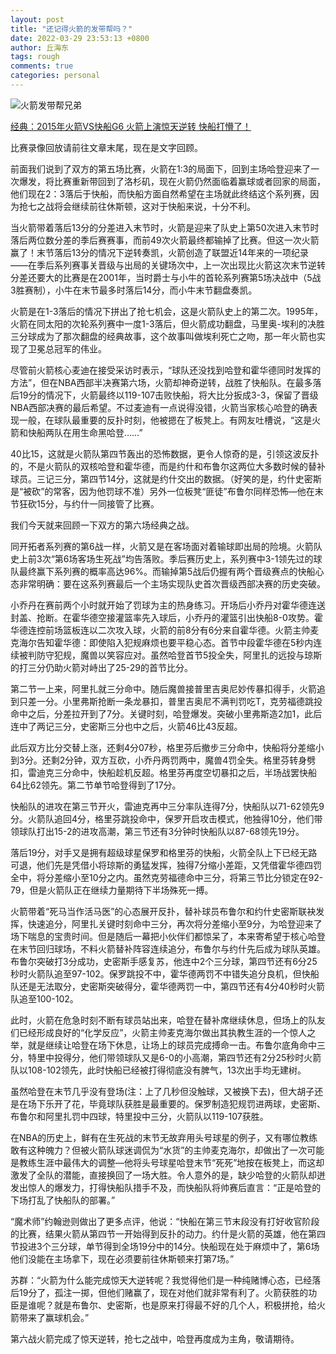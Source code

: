 ```yaml
---
layout: post
title: "还记得火箭的发带帮吗？"
date: 2022-03-29 23:53:13 +0800
author: 丘海东 
tags: rough
comments: true
categories: personal
---
```


![火箭发带帮兄弟](http://r.photo.store.qq.com/psc?/V53xBhKC4JFvE03uTNAL1QWxNF3K6JJT/TmEUgtj9EK6.7V8ajmQrEGakdk9T6a7l9Ezbq.CwrwWDc5ZHAHvBYXbWNYIOI.gGx*ePguAbaoOWxgT4uQ1TDGFmIoKC83OMtaia2ee61.g!/r)  

[经典：2015年火箭VS快船G6 火箭上演惊天逆转 快船打懵了！](https://baijiahao.baidu.com/s?id=1611220223436452666&wfr=spider&for=pc)  

比赛录像回放请前往文章末尾，现在是文字回顾。

前面我们说到了双方的第五场比赛，火箭在1:3的局面下，回到主场哈登迎来了一次爆发，将比赛重新带回到了洛杉矶，现在火箭仍然面临着赢球或者回家的局面，他们现在2：3落后于快船，而快船方面自然希望在主场就此终结这个系列赛，因为抢七之战将会继续前往休斯顿，这对于快船来说，十分不利。

当火箭带着落后13分的分差进入末节时，火箭是迎来了队史上第50次进入末节时落后两位数分差的季后赛赛事，而前49次火箭最终都输掉了比赛。但这一次火箭赢了！末节落后13分的情况下逆转奏凯，火箭创造了联盟近14年来的一项纪录——在季后系列赛事关晋级与出局的关键场次中，上一次出现比火箭这次末节逆转分差还要大的比赛是在2001年，当时爵士与小牛的首轮系列赛第5场决战中（5战3胜赛制），小牛在末节最多时落后14分，而小牛末节翻盘奏凯。

火箭是在1-3落后的情况下拼出了抢七机会，这是火箭队史上的第二次。1995年，火箭在同太阳的次轮系列赛中一度1-3落后，但火箭成功翻盘，马里奥-埃利的决胜三分球成为了那次翻盘的经典故事，这个故事叫做埃利死亡之吻，那一年火箭也实现了卫冕总冠军的伟业。

尽管前火箭核心麦迪在接受采访时表示，“球队还没找到哈登和霍华德同时发挥的方法”，但在NBA西部半决赛第六场，火箭却神奇逆转，战胜了快船队。在最多落后19分的情况下，火箭最终以119-107击败快船，将大比分扳成3-3，保留了晋级NBA西部决赛的最后希望。不过麦迪有一点说得没错，火箭当家核心哈登的确表现一般，在球队最重要的反扑时刻，他被摁在了板凳上。有网友吐槽说，“这是火箭和快船两队在用生命黑哈登……”

40比15，这就是火箭队第四节轰出的恐怖数据，更令人惊奇的是，引领这波反扑的，不是火箭队的双核哈登和霍华德，而是约什和布鲁尔这两位大多数时候的替补球员。三记三分，第四节14分，这就是约什交出的数据。（好笑的是，约什史密斯是“被砍”的常客，因为他罚球不准）另外一位板凳“匪徒”布鲁尔同样恐怖—他在末节狂砍15分，与约什一同接管了比赛。

我们今天就来回顾一下双方的第六场经典之战。

同开拓者系列赛的第6战一样，火箭又是在客场面对着输球即出局的险境。火箭队史上前3次“第6场客场生死战”均告落败。季后赛历史上，系列赛中3-1领先过的球队最终赢下系列赛的概率高达96%。而输掉第5战后仍握有两个晋级赛点的快船心态非常明确：要在这系列赛最后一个主场实现队史首次晋级西部决赛的历史突破。

小乔丹在赛前两个小时就开始了罚球为主的热身练习。开场后小乔丹对霍华德连送封盖、抢断。在霍华德空接灌篮率先入球后，小乔丹的灌篮引出快船8-0攻势。霍华德连控前场篮板连以二次攻入球，火箭的前8分有6分来自霍华德。火箭主帅麦克海尔告知霍华德：即使陷入犯规麻烦也要平稳心态。首节中段霍华德在5秒内连续被判防守犯规，魔兽以笑容应对。虽然哈登首节5投全失，阿里扎的远投与琼斯的打三分仍助火箭对峙出了25-29的首节比分。

第二节一上来，阿里扎就三分命中。随后魔兽接普里吉奥尼妙传暴扣得手，火箭追到只差一分。小里弗斯抢断一条龙暴扣，普里吉奥尼不满判罚吃T，克劳福德跳投命中之后，分差拉开到了7分。关键时刻，哈登爆发。突破小里弗斯造2加1，此后连中了两记三分，史密斯三分也中之后，火箭46比43反超。

此后双方比分交替上涨，还剩4分07秒，格里芬后撤步三分命中，快船将分差缩小到3分。还剩2分钟，双方互砍，小乔丹两罚两中，魔兽4罚全失。格里芬转身劈扣，雷迪克三分命中，快船趁机反超。格里芬再度空切暴扣之后，半场战罢快船64比62领先。第二节单节哈登得到了17分。

快船队的进攻在第三节开火，雷迪克再中三分率队连得7分，快船队以71-62领先9分。火箭队追回4分，格里芬跳投命中，保罗开启攻击模式，他独得10分，他们带领球队打出15-2的进攻高潮，第三节还有3分钟时快船队以87-68领先19分。

落后19分，对手又是拥有超级球星保罗和格里芬的快船，火箭全队上下已经无路可退，他们先是凭借小将琼斯的勇猛发挥，独得7分缩小差距，又凭借霍华德四罚全中，将分差缩小至10分之内。虽然克劳福德命中三分，将第三节比分锁定在92-79，但是火箭队正在继续力量期待下半场殊死一搏。

火箭带着“死马当作活马医”的心态展开反扑，替补球员布鲁尔和约什史密斯联袂发挥，快速追分，阿里扎关键时刻命中三分，再次将分差缩小至9分，为哈登迎来了场下喘息的宝贵时间。但是随后一幕把小伙伴们都惊呆了，本来寄希望于核心哈登在末节回归球场，不料火箭替补阵容连续追分，布鲁尔与约什先后成为球队英雄。布鲁尔突破打3分成功，史密斯手感复苏，他连中2个三分球，第四节还有6分25秒时火箭队追至97-102。保罗跳投不中，霍华德两罚不中错失追分良机，但快船队还是无法取分，史密斯突破得分，霍华德两罚一中，第四节还有4分40秒时火箭队追至100-102。

此时，火箭在危急时刻不断有球员站出来，哈登在替补席继续休息，但场上的队友们已经形成良好的“化学反应”，火箭主帅麦克海尔做出其执教生涯的一个惊人之举，就是继续让哈登在场下休息，让场上的球员完成搏命一击。布鲁尔底角命中三分，特里中投得分，他们带领球队又是6-0的小高潮，第四节还有2分25秒时火箭队以108-102领先，此时快船已经被打得彻底没有脾气，13次出手均无建树。

虽然哈登在末节几乎没有登场(注：上了几秒但没触球，又被换下去)，但大胡子还是在场下乐开了花，毕竟球队获胜是最重要的。保罗制造犯规罚进两球，史密斯、布鲁尔和阿里扎罚中四球，特里投中三分，火箭队以119-107获胜。

在NBA的历史上，鲜有在生死战的末节无故弃用头号球星的例子，又有哪位教练敢有这种魄力？但被火箭队球迷调侃为“水货”的主帅麦克海尔，却做出了一次可能是教练生涯中最伟大的调整—他将头号球星哈登末节“死死”地按在板凳上，而这却激发了全队的潜能，直接换回了一场大胜。令人意外的是，缺少哈登的火箭队却迸发出惊人的爆发力，打得快船队措手不及，而快船队将帅赛后直言：“正是哈登的下场打乱了快船队的部署。”

“魔术师”约翰逊则做出了更多点评，他说：“快船在第三节末段没有打好收官阶段的比赛，结果火箭从第四节一开始得到反扑的动力。约什是火箭的英雄，他在第四节投进3个三分球，单节得到全场19分中的14分。快船现在处于麻烦中了，第6场他们没能在主场拿下，现在必须要前往休斯顿来打第7场。”

苏群：“火箭为什么能完成惊天大逆转呢？我觉得他们是一种纯赌博心态，已经落后19分了，孤注一掷，但他们赌赢了，现在对他们就非常有利了。火箭获胜的功臣是谁呢？就是布鲁尔、史密斯，也是原来打得最不好的几个人，积极拼抢，给火箭带来了赢球机会。”

第六战火箭完成了惊天逆转，抢七之战中，哈登再度成为主角，敬请期待。
